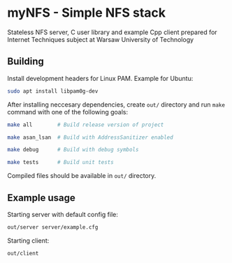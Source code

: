 # myNFS - Simple NFS stack
Stateless NFS server, C user library and example Cpp client prepared for Internet Techniques subject at Warsaw University of Technology

## Building
Install development headers for Linux PAM. Example for Ubuntu:
```sh
sudo apt install libpam0g-dev
```

After installing neccesary dependencies, create `out/` directory and run `make` command with one of the following goals:

```sh
make all        # Build release version of project

make asan_lsan  # Build with AddressSanitizer enabled

make debug      # Build with debug symbols

make tests      # Build unit tests
```

Compiled files should be available in `out/` directory.

## Example usage

Starting server with default config file:
```sh
out/server server/example.cfg
```

Starting client:
```sh
out/client
```
